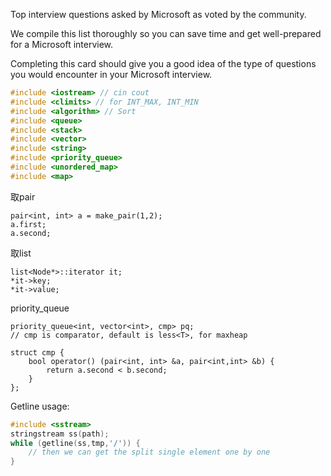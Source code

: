 Top interview questions asked by Microsoft as voted by the community.

We compile this list thoroughly so you can save time and get well-prepared for a Microsoft interview.

Completing this card should give you a good idea of the type of questions you would encounter in your Microsoft interview.

```cpp
#include <iostream> // cin cout
#include <climits> // for INT_MAX, INT_MIN
#include <algorithm> // Sort
#include <queue>
#include <stack>
#include <vector>
#include <string>
#include <priority_queue>
#include <unordered_map>
#include <map>
```

取pair

```
pair<int, int> a = make_pair(1,2);
a.first;
a.second;
```

取list

```
list<Node*>::iterator it;
*it->key;
*it->value;
```

priority\_queue

```
priority_queue<int, vector<int>, cmp> pq;
// cmp is comparator, default is less<T>, for maxheap

struct cmp {
    bool operator() (pair<int, int> &a, pair<int,int> &b) {
        return a.second < b.second;
    }
};
```

Getline usage:

```cpp
#include <sstream>
stringstream ss(path);
while (getline(ss,tmp,'/')) {
    // then we can get the split single element one by one
}
```



